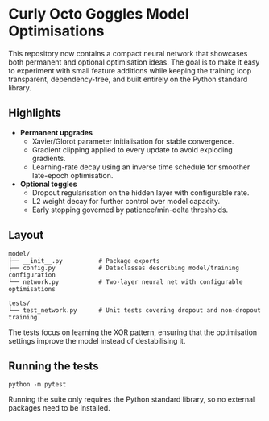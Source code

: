 # Curly Octo Goggles Model Optimisations

This repository now contains a compact neural network that
showcases both permanent and optional optimisation ideas. The goal is to make
it easy to experiment with small feature additions while keeping the training
loop transparent, dependency-free, and built entirely on the Python standard library.

## Highlights

- **Permanent upgrades**
  - Xavier/Glorot parameter initialisation for stable convergence.
  - Gradient clipping applied to every update to avoid exploding gradients.
  - Learning-rate decay using an inverse time schedule for smoother late-epoch
    optimisation.
- **Optional toggles**
  - Dropout regularisation on the hidden layer with configurable rate.
  - L2 weight decay for further control over model capacity.
  - Early stopping governed by patience/min-delta thresholds.

## Layout

```
model/
├── __init__.py          # Package exports
├── config.py            # Dataclasses describing model/training configuration
└── network.py           # Two-layer neural net with configurable optimisations

tests/
└── test_network.py      # Unit tests covering dropout and non-dropout training
```

The tests focus on learning the XOR pattern, ensuring that the optimisation
settings improve the model instead of destabilising it.

## Running the tests

```
python -m pytest
```

Running the suite only requires the Python standard library, so no external packages need to be installed.
